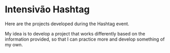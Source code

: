 # Intensivão Hashtag

Here are the projects developed during the Hashtag event.

My idea is to develop a project that works differently based on the information provided, so that I can practice more and develop something of my own.